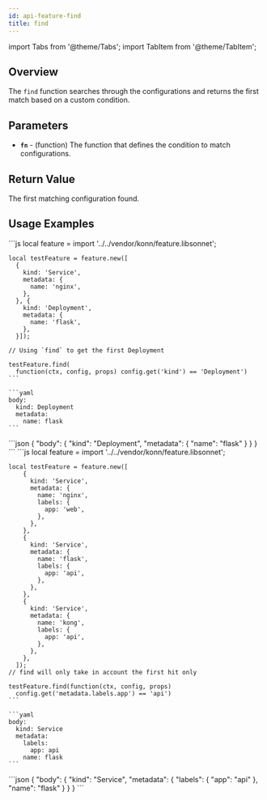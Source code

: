 ```yaml
---
id: api-feature-find
title: find
---
```


import Tabs from '@theme/Tabs';
import TabItem from '@theme/TabItem';



## Overview
The `find` function searches through the configurations and returns the first match based on a custom condition.

## Parameters
- **`fn`** - (function) The function that defines the condition to match configurations.

## Return Value
The first matching configuration found.

## Usage Examples

<Tabs>
    <TabItem value="jsonnet" label="Jsonnet" default>
    ```js
    local feature = import '../../vendor/konn/feature.libsonnet';

    local testFeature = feature.new([
      {
        kind: 'Service',
        metadata: {
          name: 'nginx',
        },
      }, {
        kind: 'Deployment',
        metadata: {
          name: 'flask',
        },
      }]);

    // Using `find` to get the first Deployment

    testFeature.find(
      function(ctx, config, props) config.get('kind') == 'Deployment')
    ```
  </TabItem>
  <TabItem value="yaml" label="YAML Output">

    ```yaml
    body:
      kind: Deployment
      metadata:
        name: flask
    ```
  </TabItem>
  <TabItem value="json" label="JSON Output">
    ```json
    {
       "body": {
          "kind": "Deployment",
          "metadata": {
             "name": "flask"
          }
       }
    }
    ```  
    </TabItem>
</Tabs>

<Tabs>
    <TabItem value="jsonnet" label="Jsonnet" default>
    ```js
    local feature = import '../../vendor/konn/feature.libsonnet';

    local testFeature = feature.new([
        {
          kind: 'Service',
          metadata: {
            name: 'nginx',
            labels: {
              app: 'web',
            },
          },
        },
        {
          kind: 'Service',
          metadata: {
            name: 'flask',
            labels: {
              app: 'api',
            },
          },
        },
        {
          kind: 'Service',
          metadata: {
            name: 'kong',
            labels: {
              app: 'api',
            },
          },
        },
      ]);
    // find will only take in account the first hit only

    testFeature.find(function(ctx, config, props)
      config.get('metadata.labels.app') == 'api')
    ```
  </TabItem>
  <TabItem value="yaml" label="YAML Output">

    ```yaml
    body:
      kind: Service
      metadata:
        labels:
          app: api
        name: flask
    ```
  </TabItem>
  <TabItem value="json" label="JSON Output">
    ```json
    {
       "body": {
          "kind": "Service",
          "metadata": {
             "labels": {
                "app": "api"
             },
             "name": "flask"
          }
       }
    }
    ```  
    </TabItem>
</Tabs>